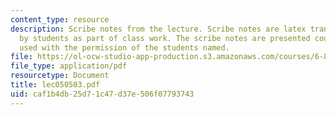 ```yaml
---
content_type: resource
description: Scribe notes from the lecture. Scribe notes are latex transcriptions
  by students as part of class work. The scribe notes are presented courtesy of and
  used with the permission of the students named.
file: https://ol-ocw-studio-app-production.s3.amazonaws.com/courses/6-876j-advanced-topics-in-cryptography-spring-2003/caf1b4db25d71c47d37e506f07793743_lec050503.pdf
file_type: application/pdf
resourcetype: Document
title: lec050503.pdf
uid: caf1b4db-25d7-1c47-d37e-506f07793743
---
```

